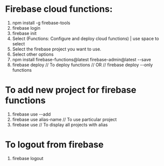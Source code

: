 # Firebase cloud functions:

1. npm install -g firebase-tools
2. firebase login
3. firebase init
4. Select (Functions: Configure and deploy cloud functions) | use space to select
5. Select the firebase project you want to use.
6. Select other options
7. npm install firebase-functions@latest firebase-admin@latest --save
8. firebase deploy  // To deploy functions // OR // firebase deploy --only functions


# To add new project for firebase functions
1. firebase use --add
2. firebase use alias-name      // To use particular project
3. firebase use                 // To display all projects with alias

# To logout from firebase
1. firebase logout